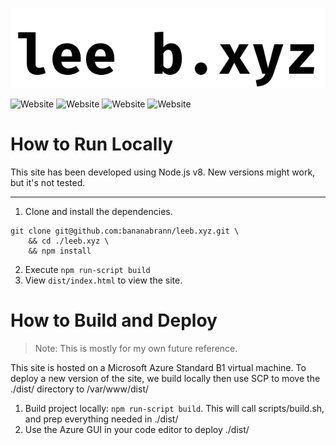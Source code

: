 ![Logo of leeb.xyz](/screenshots/title.png?raw=true)

![Website](https://img.shields.io/website?label=leeb&url=https%3A%2F%2Fleeb.xyz) ![Website](https://img.shields.io/website?label=resume&url=https%3A%2F%2Fleeb.xyz%2Fresume.pdf) ![Website](https://img.shields.io/website?label=gtv&url=https%3A%2F%2Fleeb.xyz%2Fgtv) ![Website](https://img.shields.io/website?label=traders%20of%20the%20north&url=https%3A%2F%2Fleeb.xyz%2Ftraders-of-the-north)

# How to Run Locally
This site has been developed using Node.js v8. New versions might work, but it's not tested. 

***

1. Clone and install the dependencies.

```
git clone git@github.com:bananabrann/leeb.xyz.git \
    && cd ./leeb.xyz \
    && npm install
```

2. Execute `npm run-script build`
3. View `dist/index.html` to view the site.

# How to Build and Deploy
> Note: This is mostly for my own future reference. 

This site is hosted on a Microsoft Azure Standard B1 virtual machine. To deploy a new version of the site, we build locally then use SCP to move the ./dist/ directory to /var/www/dist/

1. Build project locally: `npm run-script build`. This will call scripts/build.sh, and prep everything needed in ./dist/
1. Use the Azure GUI in your code editor to deploy ./dist/